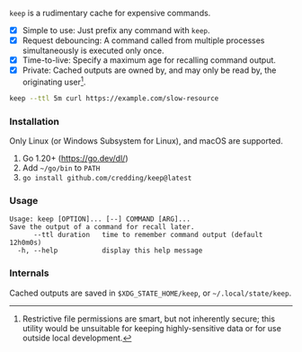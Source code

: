 `keep` is a rudimentary cache for expensive commands.

- [x] Simple to use: Just prefix any command with `keep`.
- [x] Request debouncing: A command called from multiple processes simultaneously is executed only once.
- [x] Time-to-live: Specify a maximum age for recalling command output.
- [x] Private: Cached outputs are owned by, and may only be read by, the originating user[^1].

[^1]: Restrictive file permissions are smart, but not inherently secure; this utility would be
unsuitable for keeping highly-sensitive data or for use outside local development.

```bash
keep --ttl 5m curl https://example.com/slow-resource
```

### Installation

Only Linux (or Windows Subsystem for Linux), and macOS are supported.

1. Go 1.20+ (https://go.dev/dl/)
2. Add `~/go/bin` to `PATH`
3. `go install github.com/credding/keep@latest`

### Usage

```
Usage: keep [OPTION]... [--] COMMAND [ARG]...
Save the output of a command for recall later.
      --ttl duration   time to remember command output (default 12h0m0s)
  -h, --help           display this help message
```

### Internals

Cached outputs are saved in `$XDG_STATE_HOME/keep`, or `~/.local/state/keep`.
